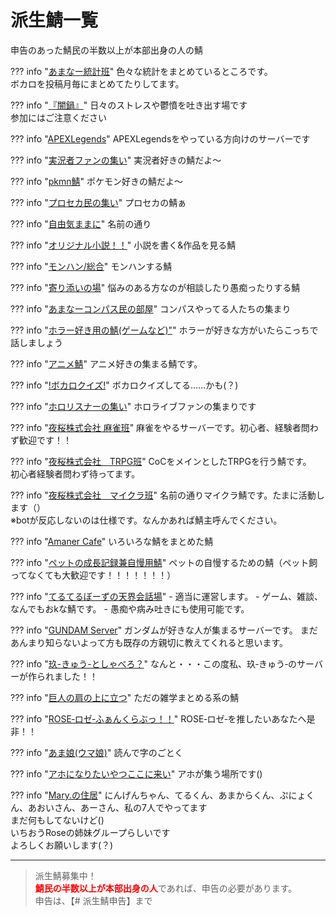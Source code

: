 # 派生鯖一覧
申告のあった鯖民の半数以上が本部出身の人の鯖

??? info "[あまなー統計班](https://discord.gg/Zfw8NBFXH9)"
    色々な統計をまとめているところです。  
    ボカロを投稿月毎にまとめてたりしてます。

??? info "[『闇鍋』](https://discord.gg/P7hSkJNc)"
    日々のストレスや鬱憤を吐き出す場です  
    参加にはご注意ください

??? info "[APEXLegends](https://discord.gg/mrf7h3eTBh)"
    APEXLegendsをやっている方向けのサーバーです


??? info "[実況者ファンの集い](https://discord.gg/HghycTQz)"
    実況者好きの鯖だよ〜


??? info "[pkmn鯖](https://discord.gg/HaWrywU8)"
    ポケモン好きの鯖だよ〜


??? info "[プロセカ民の集い](https://discord.gg/QsXkk5n)"
    プロセカの鯖ぁ


??? info "[自由気ままに](https://discord.gg/bknUeWJJV7)"
    名前の通り


??? info "[オリジナル小説！！](https://discord.gg/yNctTwdnxq)"
    小説を書く&作品を見る鯖


??? info "[モンハン/総合](https://discord.gg/yZ7AMk9vHg)"
    モンハンする鯖


??? info "[寄り添いの場](https://discord.gg/XN26xS2WA2)"
    悩みのある方なのが相談したり愚痴ったりする鯖


??? info "[あまなーコンパス民の部屋](https://discord.gg/EdYgPhN6aM)"
    コンパスやってる人たちの集まり


??? info "[ホラー好き用の鯖(ゲームなど)"](https://discord.gg/GbRwe5fqUw)"
    ホラーが好きな方がいたらこっちで話しましょう


??? info "[アニメ鯖](https://discord.gg/UrzwYC9TsF)"
    アニメ好きの集まる鯖です。


??? info "[!ボカロクイズ!](https://discord.gg/Qkxnfejd2u)"
    ボカロクイズしてる……かも(？)


??? info "[ホロリスナーの集い](https://discord.gg/MWMvh5Dt)"
    ホロライブファンの集まりです


??? info "[夜桜株式会社 麻雀班](https://discord.gg/9VueVsKjG6)"
    麻雀をやるサーバーです。初心者、経験者問わず歓迎です！！


??? info "[夜桜株式会社　TRPG班](https://discord.gg/24wRmUN)"
    CoCをメインとしたTRPGを行う鯖です。  
    初心者経験者問わず待ってます。


??? info "[夜桜株式会社　マイクラ班](https://discord.gg/gaq3r8SQDV)"
    名前の通りマイクラ鯖です。たまに活動します（）  
    ※botが反応しないのは仕様です。なんかあれば鯖主呼んでください。


??? info "[Amaner Cafe](https://discord.gg/SZfzRbfxzg)"
    いろいろな鯖をまとめた鯖

??? info "[ペットの成長記録兼自慢用鯖](https://discord.gg/Rgv6ayKbzf)"
    ペットの自慢するための鯖（ペット飼ってなくても大歓迎です！！！！！！！）

??? info "[てるてるぼーずの天界会話場](https://discord.gg/7pNGkGuW)"
    - 適当に運営します。
    - ゲーム、雑談、なんでもおkな鯖です。
    - 愚痴や病み吐きにも使用可能です。

??? info "[GUNDAM Server](https://discord.gg/3cfRx94eQK)"
    ガンダムが好きな人が集まるサーバーです。
    まだあんまり知らないよって方も既存の方親切に教えてくれると思います。

??? info "[玖-きゅう-としゃべろ？](https://discord.gg/KDs2sPA5)"
    なんと・・・この度私、玖‐きゅう‐のサーバーが作られました！！

??? info "[巨人の肩の上に立つ](https://discord.gg/yaTCbMcqeB)"
    ただの雑学まとめる系の鯖

??? info "[ROSE‐ロゼ‐ふぁんくらぶっ！！](https://discord.gg/NugveFwP)"
    ROSE‐ロゼ‐を推したいあなたへ是非！！

??? info "[あま娘(ウマ娘)](https://discord.gg/GYAXCHbsbn)"
    読んで字のごとく

??? info "[アホになりたいやつここに来い](https://discord.gg/asMQ2BBF)"
    アホが集う場所です()

??? info "[Mary.の住居](https://discord.gg/z4r5HnKh3d)"
    にんげんちゃん、てるくん、あまからくん、ぷにょくん、あおいさん、あーさん、私の7人でやってます  
    まだ何もしてないけど()  
    いちおうRoseの姉妹グループらしいです  
    よろしくお願いします(？)


---

> 派生鯖募集中！  
> <span style="color: red;">**鯖民の半数以上が本部出身の人**</span>であれば、申告の必要があります。  
> 申告は、【# 派生鯖申告】まで



